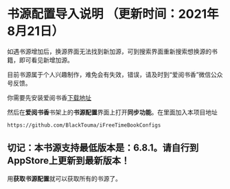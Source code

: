 ﻿# 书源配置导入说明 （更新时间：2021年8月21日）
 
 
如遇书源增加后，换源界面无法找到新加源，可到搜索界面重新搜索想换源的书籍，即可看见新增加源。


目前书源属于个人兴趣制作，难免会有失效，错误，请及时到“爱阅书香”微信公众号反馈。


你需要先安装爱阅书香[下载地址](https://itunes.apple.com/cn/app/e7-88-b1-e9-98-85-e4-b9-a6-e9-a6-99/id1137819437?mt=8)

然后在**爱阅书香**书架上的**书源配置**界面上打开**同步功能**。在里面加入本项目地址

```
https://github.com/BlackTouma/iFreeTimeBookConfigs
```

## 切记：本书源支持最低版本是：6.8.1。请自行到AppStore上更新到最新版本！

用**获取书源配置**就可以获取所有的书源了。
